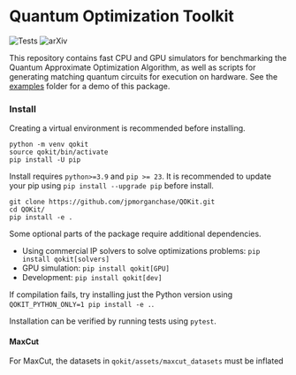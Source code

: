 # Quantum Optimization Toolkit

![Tests](https://github.com/jpmorganchase/QOKit/actions/workflows/qokit-package.yml/badge.svg)
![arXiv](https://arxiv.org/abs/2210.08695)

This repository contains fast CPU and GPU simulators for benchmarking the Quantum Approximate Optimization Algorithm, as well as scripts for generating matching quantum circuits for execution on hardware. See the [examples](./examples) folder for a demo of this package.

### Install

Creating a virtual environment is recommended before installing.
```
python -m venv qokit
source qokit/bin/activate
pip install -U pip
```

Install requires `python>=3.9` and `pip >= 23`. It is recommended to update your pip using `pip install --upgrade pip` before install.

```
git clone https://github.com/jpmorganchase/QOKit.git
cd QOKit/
pip install -e .
```

Some optional parts of the package require additional dependencies. 
- Using commercial IP solvers to solve optimizations problems: `pip install qokit[solvers]`
- GPU simulation: `pip install qokit[GPU]`
- Development: `pip install qokit[dev]`


If compilation fails, try installing just the Python version using `QOKIT_PYTHON_ONLY=1 pip install -e .`.

Installation can be verified by running tests using `pytest`.

#### MaxCut

For MaxCut, the datasets in `qokit/assets/maxcut_datasets` must be inflated
